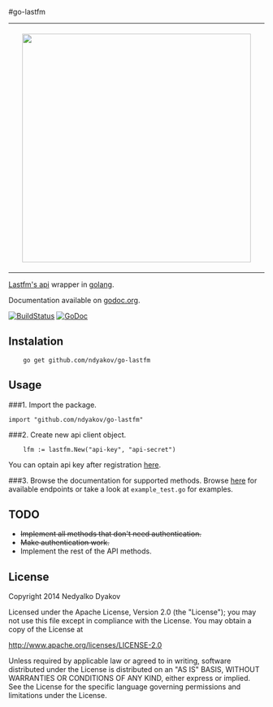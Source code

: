 #go-lastfm

* * *
<img
src="http://th02.deviantart.net/fs70/PRE/f/2013/134/2/1/i_m_not_ready_yet____pancham_by_avidmc-d65aa8b.jpg" style="margin:20px auto; width: 450px; display:block;" />
* * * 
[Lastfm's api](http://www.last.fm/api) wrapper in [golang](http://golang.org).

Documentation available on [godoc.org](http://godoc.org/github.com/ndyakov/go-lastfm).

[![BuildStatus](https://travis-ci.org/ndyakov/go-lastfm.png)](https://travis-ci.org/ndyakov/go-lastfm)
[![GoDoc](https://godoc.org/github.com/ndyakov/go-lastfm?status.png)](https://godoc.org/github.com/ndyakov/go-lastfm)

## Instalation

```
    go get github.com/ndyakov/go-lastfm
```

## Usage

###1. Import the package.
```
import "github.com/ndyakov/go-lastfm"
```
###2. Create new api client object.

```
    lfm := lastfm.New("api-key", "api-secret")
```

You can optain api key after registration [here](http://www.last.fm/api/account/create).

###3. Browse the documentation for supported methods.
Browse [here](http://godoc.org/github.com/ndyakov/go-lastfm) for available
endpoints or take a look at ``example_test.go`` for examples.


## TODO

* ~~Implement all methods that don't need authentication.~~
* ~~Make authentication work.~~
* Implement the rest of the API methods.

## License
   Copyright 2014 Nedyalko Dyakov

   Licensed under the Apache License, Version 2.0 (the "License");
   you may not use this file except in compliance with the License.
   You may obtain a copy of the License at

   http://www.apache.org/licenses/LICENSE-2.0

   Unless required by applicable law or agreed to in writing, software
   distributed under the License is distributed on an "AS IS" BASIS,
   WITHOUT WARRANTIES OR CONDITIONS OF ANY KIND, either express or implied.
   See the License for the specific language governing permissions and
   limitations under the License.

